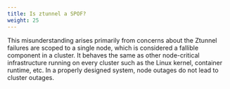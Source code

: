 ```yaml
---
title: Is ztunnel a SPOF?
weight: 25
---
```


This misunderstanding arises primarily from concerns about the Ztunnel failures are scoped to a single node, which is considered a fallible component in a cluster. It behaves the same as other node-critical infrastructure running on every cluster such as the Linux kernel, container runtime, etc. In a properly designed system, node outages do not lead to cluster outages.
